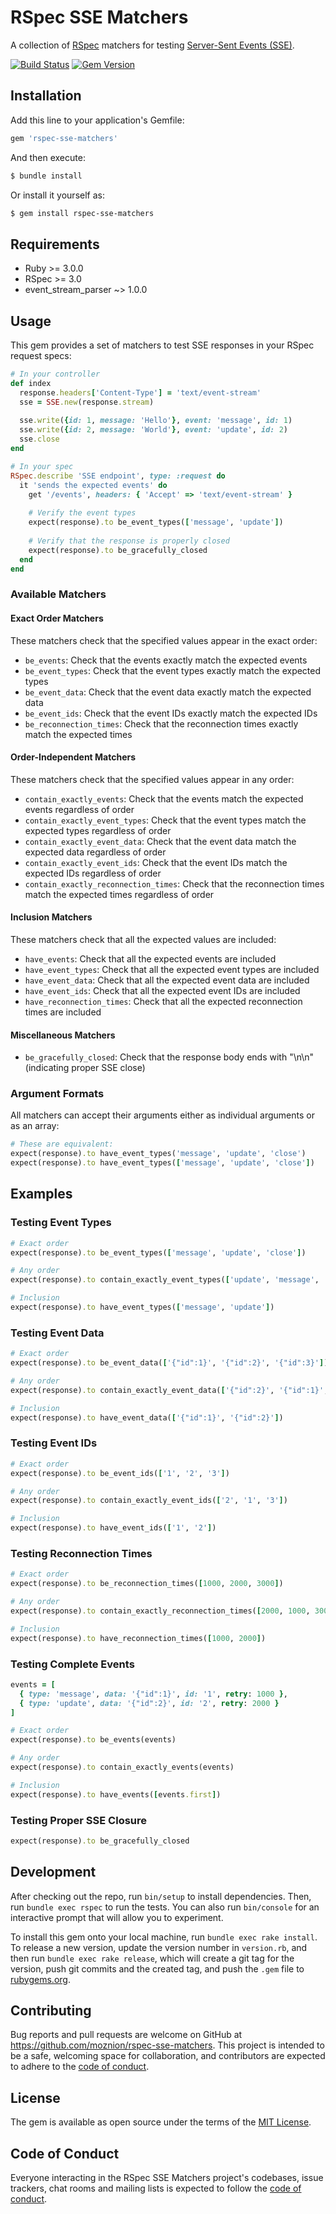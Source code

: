 # RSpec SSE Matchers

A collection of [RSpec](https://rspec.info/) matchers for testing [Server-Sent Events (SSE)](https://developer.mozilla.org/en-US/docs/Web/API/Server-sent_events).

[![Build Status](https://github.com/moznion/rspec-sse-matchers/workflows/Test/badge.svg)](https://github.com/moznion/rspec-sse-matchers/actions)
[![Gem Version](https://badge.fury.io/rb/rspec-sse-matchers.svg)](https://badge.fury.io/rb/rspec-sse-matchers)

## Installation

Add this line to your application's Gemfile:

```ruby
gem 'rspec-sse-matchers'
```

And then execute:

```bash
$ bundle install
```

Or install it yourself as:

```bash
$ gem install rspec-sse-matchers
```

## Requirements

- Ruby >= 3.0.0
- RSpec >= 3.0
- event_stream_parser ~> 1.0.0

## Usage

This gem provides a set of matchers to test SSE responses in your RSpec request specs:

```ruby
# In your controller
def index
  response.headers['Content-Type'] = 'text/event-stream'
  sse = SSE.new(response.stream)
  
  sse.write({id: 1, message: 'Hello'}, event: 'message', id: 1)
  sse.write({id: 2, message: 'World'}, event: 'update', id: 2)
  sse.close
end

# In your spec
RSpec.describe 'SSE endpoint', type: :request do
  it 'sends the expected events' do
    get '/events', headers: { 'Accept' => 'text/event-stream' }
    
    # Verify the event types
    expect(response).to be_event_types(['message', 'update'])
    
    # Verify that the response is properly closed
    expect(response).to be_gracefully_closed
  end
end
```

### Available Matchers

#### Exact Order Matchers

These matchers check that the specified values appear in the exact order:

- `be_events`: Check that the events exactly match the expected events
- `be_event_types`: Check that the event types exactly match the expected types
- `be_event_data`: Check that the event data exactly match the expected data
- `be_event_ids`: Check that the event IDs exactly match the expected IDs
- `be_reconnection_times`: Check that the reconnection times exactly match the expected times

#### Order-Independent Matchers

These matchers check that the specified values appear in any order:

- `contain_exactly_events`: Check that the events match the expected events regardless of order
- `contain_exactly_event_types`: Check that the event types match the expected types regardless of order
- `contain_exactly_event_data`: Check that the event data match the expected data regardless of order
- `contain_exactly_event_ids`: Check that the event IDs match the expected IDs regardless of order
- `contain_exactly_reconnection_times`: Check that the reconnection times match the expected times regardless of order

#### Inclusion Matchers

These matchers check that all the expected values are included:

- `have_events`: Check that all the expected events are included
- `have_event_types`: Check that all the expected event types are included
- `have_event_data`: Check that all the expected event data are included
- `have_event_ids`: Check that all the expected event IDs are included
- `have_reconnection_times`: Check that all the expected reconnection times are included

#### Miscellaneous Matchers

- `be_gracefully_closed`: Check that the response body ends with "\n\n" (indicating proper SSE close)

### Argument Formats

All matchers can accept their arguments either as individual arguments or as an array:

```ruby
# These are equivalent:
expect(response).to have_event_types('message', 'update', 'close')
expect(response).to have_event_types(['message', 'update', 'close'])
```

## Examples

### Testing Event Types

```ruby
# Exact order
expect(response).to be_event_types(['message', 'update', 'close'])

# Any order
expect(response).to contain_exactly_event_types(['update', 'message', 'close'])

# Inclusion
expect(response).to have_event_types(['message', 'update'])
```

### Testing Event Data

```ruby
# Exact order
expect(response).to be_event_data(['{"id":1}', '{"id":2}', '{"id":3}'])

# Any order
expect(response).to contain_exactly_event_data(['{"id":2}', '{"id":1}', '{"id":3}'])

# Inclusion
expect(response).to have_event_data(['{"id":1}', '{"id":2}'])
```

### Testing Event IDs

```ruby
# Exact order
expect(response).to be_event_ids(['1', '2', '3'])

# Any order
expect(response).to contain_exactly_event_ids(['2', '1', '3'])

# Inclusion
expect(response).to have_event_ids(['1', '2'])
```

### Testing Reconnection Times

```ruby
# Exact order
expect(response).to be_reconnection_times([1000, 2000, 3000])

# Any order
expect(response).to contain_exactly_reconnection_times([2000, 1000, 3000])

# Inclusion
expect(response).to have_reconnection_times([1000, 2000])
```

### Testing Complete Events

```ruby
events = [
  { type: 'message', data: '{"id":1}', id: '1', retry: 1000 },
  { type: 'update', data: '{"id":2}', id: '2', retry: 2000 }
]

# Exact order
expect(response).to be_events(events)

# Any order
expect(response).to contain_exactly_events(events)

# Inclusion
expect(response).to have_events([events.first])
```

### Testing Proper SSE Closure

```ruby
expect(response).to be_gracefully_closed
```

## Development

After checking out the repo, run `bin/setup` to install dependencies. Then, run `bundle exec rspec` to run the tests. You can also run `bin/console` for an interactive prompt that will allow you to experiment.

To install this gem onto your local machine, run `bundle exec rake install`. To release a new version, update the version number in `version.rb`, and then run `bundle exec rake release`, which will create a git tag for the version, push git commits and the created tag, and push the `.gem` file to [rubygems.org](https://rubygems.org).

## Contributing

Bug reports and pull requests are welcome on GitHub at https://github.com/moznion/rspec-sse-matchers. This project is intended to be a safe, welcoming space for collaboration, and contributors are expected to adhere to the [code of conduct](https://github.com/moznion/rspec-sse-matchers/blob/main/CODE_OF_CONDUCT.md).

## License

The gem is available as open source under the terms of the [MIT License](https://opensource.org/licenses/MIT).

## Code of Conduct

Everyone interacting in the RSpec SSE Matchers project's codebases, issue trackers, chat rooms and mailing lists is expected to follow the [code of conduct](https://github.com/moznion/rspec-sse-matchers/blob/main/CODE_OF_CONDUCT.md).
